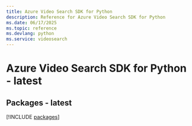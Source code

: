 ```yaml
---
title: Azure Video Search SDK for Python
description: Reference for Azure Video Search SDK for Python
ms.date: 06/17/2025
ms.topic: reference
ms.devlang: python
ms.service: videosearch
---
```

# Azure Video Search SDK for Python - latest
## Packages - latest
[!INCLUDE [packages](video-search-index.md)]